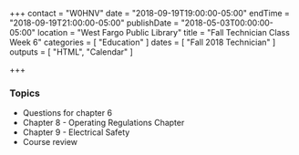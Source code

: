 +++
contact = "W0HNV"
date = "2018-09-19T19:00:00-05:00"
endTime = "2018-09-19T21:00:00-05:00"
publishDate = "2018-05-03T00:00:00-05:00"
location = "West Fargo Public Library"
title = "Fall Technician Class Week 6"
categories = [ "Education" ]
dates = [ "Fall 2018 Technician" ]
outputs = [ "HTML", "Calendar" ]

+++
### Topics

* Questions for chapter 6
* Chapter 8 - Operating Regulations Chapter
* Chapter 9 - Electrical Safety
* Course review
